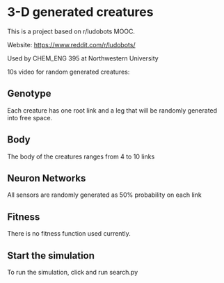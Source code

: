 # 3-D generated creatures
This is a project based on r/ludobots MOOC.

Website: https://www.reddit.com/r/ludobots/

Used by CHEM_ENG 395 at Northwestern University

10s video for random generated creatures:

## Genotype

Each creature has one root link and a leg that will be randomly generated into free space.

## Body 
The body of the creatures ranges from 4 to 10 links 

## Neuron Networks
All sensors are randomly generated as 50% probability on each link


## Fitness 
There is no fitness function used currently.

## Start the simulation
To run the simulation, click and run search.py
